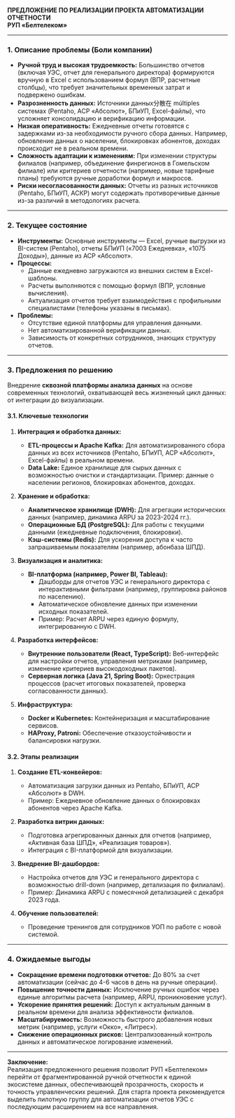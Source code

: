 

**ПРЕДЛОЖЕНИЕ ПО РЕАЛИЗАЦИИ ПРОЕКТА АВТОМАТИЗАЦИИ ОТЧЕТНОСТИ**  
**РУП «Белтелеком»**

---

### **1. Описание проблемы (Боли компании)**  
- **Ручной труд и высокая трудоемкость:** Большинство отчетов (включая УЭС, отчет для генерального директора) формируются вручную в Excel с использованием формул (ВПР, расчетные столбцы), что требует значительных временных затрат и подвержено ошибкам.  
- **Разрозненность данных:** Источники данных分散在 múltiples системах (Pentaho, АСР «Абсолют», БПиУП, Excel-файлы), что усложняет консолидацию и верификацию информации.  
- **Низкая оперативность:** Ежедневные отчеты готовятся с задержками из-за необходимости ручного сбора данных. Например, обновление данных о населении, блокировках абонентов, доходах происходит не в реальном времени.  
- **Сложность адаптации к изменениям:** При изменении структуры филиалов (например, объединение финрегионов в Гомельском филиале) или критериев отчетности (например, новые тарифные планы) требуются ручные доработки формул и макросов.  
- **Риски несогласованности данных:** Отчеты из разных источников (Pentaho, БПиУП, АСКР) могут содержать противоречивые данные из-за различий в методологиях расчета.  

---

### **2. Текущее состояние**  
- **Инструменты:** Основные инструменты — Excel, ручные выгрузки из BI-систем (Pentaho), отчеты БПиУП («7003 Ежедневка», «1075 Доходы»), данные из АСР «Абсолют».  
- **Процессы:**  
  - Данные ежедневно загружаются из внешних систем в Excel-шаблоны.  
  - Расчеты выполняются с помощью формул (ВПР, условные вычисления).  
  - Актуализация отчетов требует взаимодействия с профильными специалистами (телефоны указаны в письмах).  
- **Проблемы:**  
  - Отсутствие единой платформы для управления данными.  
  - Нет автоматизированной верификации данных.  
  - Зависимость от конкретных сотрудников, знающих структуру отчетов.  

---

### **3. Предложения по решению**  
Внедрение **сквозной платформы анализа данных** на основе современных технологий, охватывающей весь жизненный цикл данных: от интеграции до визуализации.  

#### **3.1. Ключевые технологии**  
1. **Интеграция и обработка данных:**  
   - **ETL-процессы и Apache Kafka:** Для автоматизированного сбора данных из всех источников (Pentaho, БПиУП, АСР «Абсолют», Excel-файлы) в реальном времени.  
   - **Data Lake:** Единое хранилище для сырых данных с возможностью очистки и стандартизации. Пример: данные о населении регионов, блокировках абонентов, доходах.  

2. **Хранение и обработка:**  
   - **Аналитическое хранилище (DWH):** Для агрегации исторических данных (например, динамика ARPU за 2023-2024 гг.).  
   - **Операционные БД (PostgreSQL):** Для работы с текущими данными (ежедневные подключения, блокировки).  
   - **Кэш-системы (Redis):** Для ускорения доступа к часто запрашиваемым показателям (например, абонбаза ШПД).  

3. **Визуализация и аналитика:**  
   - **BI-платформа (например, Power BI, Tableau):**  
     - Дашборды для отчетов УЭС и генерального директора с интерактивными фильтрами (например, группировка районов по населению).  
     - Автоматическое обновление данных при изменении исходных показателей.  
     - Пример: Расчет ARPU через единую формулу, интегрированную с DWH.  

4. **Разработка интерфейсов:**  
   - **Внутренние пользователи (React, TypeScript):** Веб-интерфейс для настройки отчетов, управления метриками (например, изменение критериев высокодоходных пакетов).  
   - **Серверная логика (Java 21, Spring Boot):** Оркестрация процессов (расчет итоговых показателей, проверка согласованности данных).  

5. **Инфраструктура:**  
   - **Docker и Kubernetes:** Контейнеризация и масштабирование сервисов.  
   - **HAProxy, Patroni:** Обеспечение отказоустойчивости и балансировки нагрузки.  

#### **3.2. Этапы реализации**  
1. **Создание ETL-конвейеров:**  
   - Автоматизация загрузки данных из Pentaho, БПиУП, АСР «Абсолют» в DWH.  
   - Пример: Ежедневное обновление данных о блокировках абонентов через Apache Kafka.  

2. **Разработка витрин данных:**  
   - Подготовка агрегированных данных для отчетов (например, «Активная база ШПД», «Реализация товаров»).  
   - Интеграция с BI-платформой для визуализации.  

3. **Внедрение BI-дашбордов:**  
   - Настройка отчетов для УЭС и генерального директора с возможностью drill-down (например, детализация по филиалам).  
   - Пример: Динамика ARPU с помесячной детализацией с декабря 2023 года.  

4. **Обучение пользователей:**  
   - Проведение тренингов для сотрудников УОП по работе с новой системой.  

---

### **4. Ожидаемые выгоды**  
- **Сокращение времени подготовки отчетов:** До 80% за счет автоматизации (сейчас до 4-6 часов в день на ручные операции).  
- **Повышение точности данных:** Исключение ручных ошибок через единые алгоритмы расчета (например, ARPU, проникновение услуг).  
- **Ускорение принятия решений:** Доступ к актуальным данным в реальном времени для анализа эффективности филиалов.  
- **Масштабируемость:** Возможность быстрого добавления новых метрик (например, услуги «Окко», «Литрес»).  
- **Снижение операционных рисков:** Централизованный контроль данных и автоматическое логирование изменений.  

---

**Заключение:**  
Реализация предложенного решения позволит РУП «Белтелеком» перейти от фрагментированной ручной отчетности к единой экосистеме данных, обеспечивающей прозрачность, скорость и точность управленческих решений. Для старта проекта рекомендуется выделить пилотную группу для автоматизации отчетов УЭС с последующим расширением на все направления.
<!--stackedit_data:
eyJoaXN0b3J5IjpbMTc2MDU1MDIxNl19
-->
